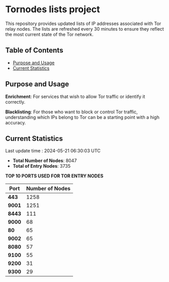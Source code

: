 # Tornodes lists project

This repository provides updated lists of IP addresses associated with Tor relay nodes. The lists are refreshed every 30 minutes to ensure they reflect the most current state of the Tor network.

## Table of Contents

- [Purpose and Usage](#purpose-and-usage)
- [Current Statistics](#current-statistics)


## Purpose and Usage

**Enrichment**: For services that wish to allow Tor traffic or identify it correctly.

**Blacklisting**: For those who want to block or control Tor traffic, understanding which IPs belong to Tor can be a starting point with a high accuracy.

## Current Statistics

Last update time : 2024-05-21 06:30:03 UTC

- **Total Number of Nodes**: 8047
- **Total of Entry Nodes**: 3735

**TOP 10 PORTS USED FOR TOR ENTRY NODES**

| **Port** | **Number of Nodes** |
|------|-----------------|
| **443**   | 1258  |
| **9001**   | 1251  |
| **8443**   | 111  |
| **9000**   | 68  |
| **80**   | 65  |
| **9002**   | 65  |
| **8080**   | 57  |
| **9100**   | 55  |
| **9200**   | 31  |
| **9300**   | 29  |


